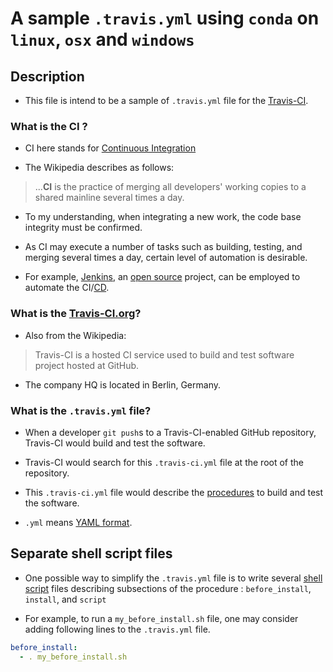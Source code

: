 # A sample `.travis.yml` using `conda` on `linux`, `osx` and `windows`

## Description

* This file is intend to be a sample of `.travis.yml` file for the [Travis-CI](https://www.travis-ci.org).

### What is the CI ?

* CI here stands for [Continuous Integration](https://en.wikipedia.org/wiki/Continuous_integration)

* The Wikipedia describes as follows:
> ...**CI** is the practice of merging all developers' working copies to a shared mainline several times a day.

* To my understanding, when integrating a new work, the code base integrity must be confirmed.

* As CI may execute a number of tasks such as building, testing, and merging several times a day, certain level of automation is desirable.

* For example, [Jenkins](https://en.wikipedia.org/wiki/Jenkins_(software)), an [open source](https://github.com/jenkinsci/jenkins) project, can be employed to automate the CI/[CD](https://en.wikipedia.org/wiki/Continuous_delivery).

### What is the [Travis-CI.org](https://travis-ci.org)?

* Also from the Wikipedia:
> Travis-CI is a hosted CI service used to build and test software project hosted at GitHub.

* The company HQ is located in Berlin, Germany.

### What is the `.travis.yml` file?

* When a developer `git push`s to a Travis-CI-enabled GitHub repository, Travis-CI would build and test the software.

* Travis-CI would search for this `.travis-ci.yml` file at the root of the repository.

* This `.travis-ci.yml` file would describe the [procedures](https://docs.travis-ci.com) to build and test the software.

* `.yml` means [YAML format](https://en.wikipedia.org/wiki/YAML).

## Separate shell script files

* One possible way to simplify the `.travis.yml` file is to write several [shell script](https://linuxcommand.org/lc3_writing_shell_scripts.php) files describing subsections of the procedure : `before_install`, `install`, and `script`

* For example, to run a `my_before_install.sh` file, one may consider adding following lines to the `.travis.yml` file.

``` yaml
before_install:
  - . my_before_install.sh
```
